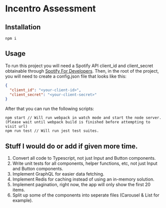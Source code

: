 # Incentro Assessment

## Installation
```
npm i
```

## Usage
To run this project you will need a Spotify API client_id and client_secret obtainable through [Spotify For Developers](https://developer.spotify.com/documentation/general/guides/app-settings/#register-your-app).
Then, in the root of the project, you will need to create a config.json file that looks like this:
```json
{
  "client_id": "<your-client-id>",
  "client_secret": "<your-client-secret>"
}
```
After that you can run the following scripts:

```
npm start // Will run webpack in watch mode and start the node server. (Please wait until webpack build is finished before attempting to visit url)
npm run test // Will run jest test suites.
```

## Stuff I would do or add if given more time.
1. Convert all code to Typescript, not just Input and Button components.
2. Write unit tests for all components, helper functions, etc, not just Input and Button components.
3. Implement GraphQL for easier data fetching.
4. Implement Redis for caching instead of using an in-memory solution.
5. Implement pagination, right now, the app will only show the first 20 items.
6. Split up some of the components into seperate files (Carousel & List for example).